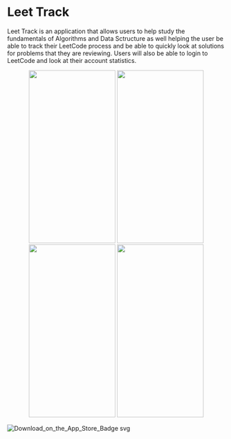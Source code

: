 # Leet Track
Leet Track is an application that allows users to help study the fundamentals of Algorithms and Data Sctructure as well helping the user be able to track their LeetCode process and be able to quickly look at solutions for problems that they are reviewing. Users will also be able to login to LeetCode and look at their account statistics.



<p align="center">
<img src= "https://user-images.githubusercontent.com/55303890/216792535-e8806840-7bb8-4f2f-8850-ce110b0675e4.png" width="200" height="400">
<img src= "https://user-images.githubusercontent.com/55303890/216792577-61bf72f3-57d0-4b86-a412-d7ac565a5668.png" width="200" height="400">
<img src= "https://user-images.githubusercontent.com/55303890/216792587-9088ed5b-ba1c-42a0-9c6f-2e3513240672.png" width="200" height="400">
<img src= "https://user-images.githubusercontent.com/55303890/216792609-d2d04eec-ce23-4fa3-a5d9-55c56a68f3b6.png" width="200" height="400">
</p>



![Download_on_the_App_Store_Badge svg](https://user-images.githubusercontent.com/55303890/216792762-52658032-a331-4abc-a76d-8b485170e0d8.png)
